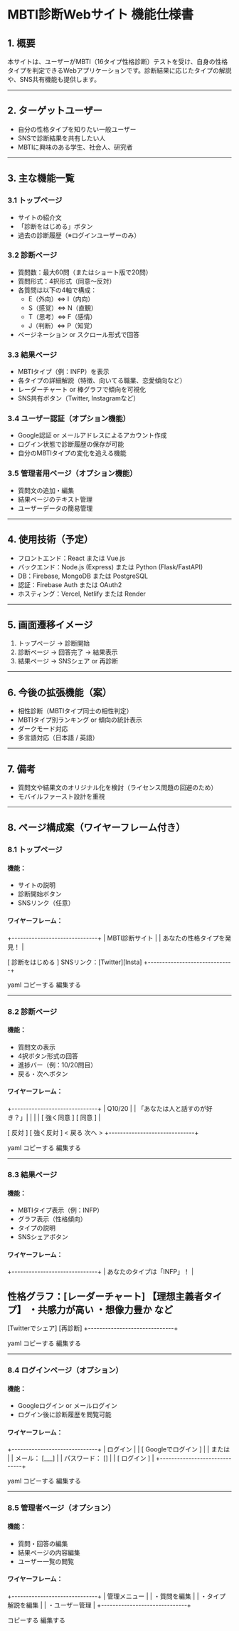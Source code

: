 # MBTI診断Webサイト 機能仕様書

## 1. 概要
本サイトは、ユーザーがMBTI（16タイプ性格診断）テストを受け、自身の性格タイプを判定できるWebアプリケーションです。診断結果に応じたタイプの解説や、SNS共有機能も提供します。

---

## 2. ターゲットユーザー
- 自分の性格タイプを知りたい一般ユーザー
- SNSで診断結果を共有したい人
- MBTIに興味のある学生、社会人、研究者

---

## 3. 主な機能一覧

### 3.1 トップページ
- サイトの紹介文
- 「診断をはじめる」ボタン
- 過去の診断履歴（※ログインユーザーのみ）

### 3.2 診断ページ
- 質問数：最大60問（またはショート版で20問）
- 質問形式：4択形式（同意〜反対）
- 各質問は以下の4軸で構成：
  - E（外向）⇔ I（内向）
  - S（感覚）⇔ N（直観）
  - T（思考）⇔ F（感情）
  - J（判断）⇔ P（知覚）
- ページネーション or スクロール形式で回答

### 3.3 結果ページ
- MBTIタイプ（例：INFP）を表示
- 各タイプの詳細解説（特徴、向いてる職業、恋愛傾向など）
- レーダーチャート or 棒グラフで傾向を可視化
- SNS共有ボタン（Twitter, Instagramなど）

### 3.4 ユーザー認証（オプション機能）
- Google認証 or メールアドレスによるアカウント作成
- ログイン状態で診断履歴の保存が可能
- 自分のMBTIタイプの変化を追える機能

### 3.5 管理者用ページ（オプション機能）
- 質問文の追加・編集
- 結果ページのテキスト管理
- ユーザーデータの簡易管理

---

## 4. 使用技術（予定）
- フロントエンド：React または Vue.js
- バックエンド：Node.js (Express) または Python (Flask/FastAPI)
- DB：Firebase, MongoDB または PostgreSQL
- 認証：Firebase Auth または OAuth2
- ホスティング：Vercel, Netlify または Render

---

## 5. 画面遷移イメージ
1. トップページ → 診断開始
2. 診断ページ → 回答完了 → 結果表示
3. 結果ページ → SNSシェア or 再診断

---

## 6. 今後の拡張機能（案）
- 相性診断（MBTIタイプ同士の相性判定）
- MBTIタイプ別ランキング or 傾向の統計表示
- ダークモード対応
- 多言語対応（日本語 / 英語）

---

## 7. 備考
- 質問文や結果文のオリジナル化を検討（ライセンス問題の回避のため）
- モバイルファースト設計を重視

---

## 8. ページ構成案（ワイヤーフレーム付き）

### 8.1 トップページ

#### 機能：
- サイトの説明
- 診断開始ボタン
- SNSリンク（任意）

#### ワイヤーフレーム：
+------------------------------+
| MBTI診断サイト |
| あなたの性格タイプを発見！ |

[ 診断をはじめる ]
SNSリンク：[Twitter][Insta]
+------------------------------+

yaml
コピーする
編集する

---

### 8.2 診断ページ

#### 機能：
- 質問文の表示
- 4択ボタン形式の回答
- 進捗バー（例：10/20問目）
- 戻る・次へボタン

#### ワイヤーフレーム：
+------------------------------+
| Q10/20 |
| 「あなたは人と話すのが好き？」|
| |
| [ 強く同意 ] [ 同意 ] |

[ 反対 ] [ 強く反対 ]
< 戻る 次へ >
+------------------------------+

yaml
コピーする
編集する

---

### 8.3 結果ページ

#### 機能：
- MBTIタイプ表示（例：INFP）
- グラフ表示（性格傾向）
- タイプの説明
- SNSシェアボタン

#### ワイヤーフレーム：
+------------------------------+
| あなたのタイプは「INFP」！ |

性格グラフ：[レーダーチャート]
【理想主義者タイプ】
・共感力が高い
・想像力豊か など
------------------------------
[Twitterでシェア] [再診断]
+------------------------------+

yaml
コピーする
編集する

---

### 8.4 ログインページ（オプション）

#### 機能：
- Googleログイン or メールログイン
- ログイン後に診断履歴を閲覧可能

#### ワイヤーフレーム：
+------------------------------+
| ログイン |
| [ Googleでログイン ] |
| または |
| メール： [___] |
| パスワード： [] |
| [ ログイン ] |
+------------------------------+

yaml
コピーする
編集する

---

### 8.5 管理者ページ（オプション）

#### 機能：
- 質問・回答の編集
- 結果ページの内容編集
- ユーザー一覧の閲覧

#### ワイヤーフレーム：
+------------------------------+
| 管理メニュー |
| ・質問を編集 |
| ・タイプ解説を編集 |
| ・ユーザー管理 |
+------------------------------+

コピーする
編集する
